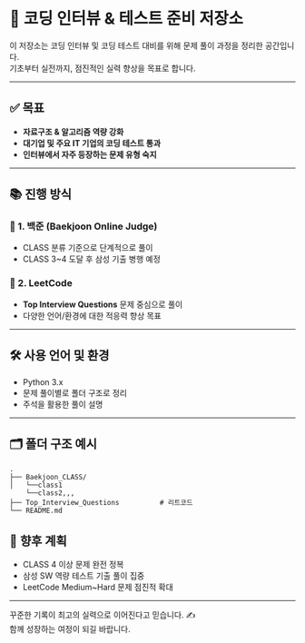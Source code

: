 # 🧠 코딩 인터뷰 & 테스트 준비 저장소

이 저장소는 코딩 인터뷰 및 코딩 테스트 대비를 위해 문제 풀이 과정을 정리한 공간입니다.  
기초부터 실전까지, 점진적인 실력 향상을 목표로 합니다.

---

## ✅ 목표

- **자료구조 & 알고리즘 역량 강화**
- **대기업 및 주요 IT 기업의 코딩 테스트 통과**
- **인터뷰에서 자주 등장하는 문제 유형 숙지**

---

## 📚 진행 방식

### 📌 1. 백준 (Baekjoon Online Judge)
- CLASS 분류 기준으로 단계적으로 풀이
- CLASS 3~4 도달 후 삼성 기출 병행 예정

### 📌 2. LeetCode
- **Top Interview Questions** 문제 중심으로 풀이
- 다양한 언어/환경에 대한 적응력 향상 목표

---

## 🛠️ 사용 언어 및 환경

- Python 3.x
- 문제 풀이별로 폴더 구조로 정리
- 주석을 활용한 풀이 설명

---

## 🗂️ 폴더 구조 예시

```
.
├── Baekjoon_CLASS/
│   └──class1
    └──class2,,,
├── Top_Interview_Questions          # 리트코드
└── README.md
```


## 🚀 향후 계획

- CLASS 4 이상 문제 완전 정복
- 삼성 SW 역량 테스트 기출 풀이 집중
- LeetCode Medium~Hard 문제 점진적 확대

---

꾸준한 기록이 최고의 실력으로 이어진다고 믿습니다. ✍️  
함께 성장하는 여정이 되길 바랍니다.

